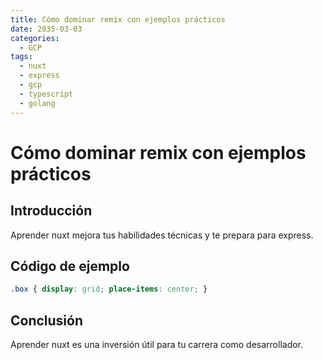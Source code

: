 ```yaml
---
title: Cómo dominar remix con ejemplos prácticos
date: 2035-03-03
categories:
  - GCP
tags:
  - nuxt
  - express
  - gcp
  - typescript
  - golang
---
```


# Cómo dominar remix con ejemplos prácticos

## Introducción

Aprender nuxt mejora tus habilidades técnicas y te prepara para express.

## Código de ejemplo

```css
.box { display: grid; place-items: center; }
```

## Conclusión

Aprender nuxt es una inversión útil para tu carrera como desarrollador.